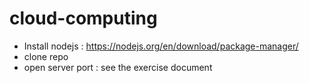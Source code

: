 # cloud-computing
* Install nodejs : https://nodejs.org/en/download/package-manager/
* clone repo
* open server port : see the exercise document
